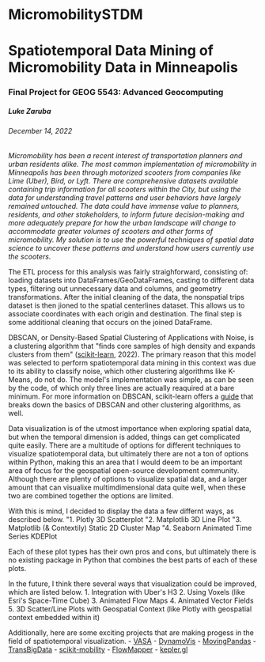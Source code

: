 # MicromobilitySTDM

# Spatiotemporal Data Mining of Micromobility Data in Minneapolis
### Final Project for GEOG 5543: Advanced Geocomputing
##### Luke Zaruba
###### December 14, 2022

<i>Micromobility has been a recent interest of transportation planners and urban residents alike. The most common implementation of micromobility in Minneapolis has been through motorized scooters from companies like Lime (Uber), Bird, or Lyft. There are comprehensive datasets available containing trip information for all scooters within the City, but using the data for understanding travel patterns and user behaviors have largely remained untouched. The data could have immense value to planners, residents, and other stakeholders, to inform future decision-making and more adequately prepare for how the urban landscape will change to accommodate greater volumes of scooters and other forms of micromobility. My solution is to use the powerful techniques of spatial data science to uncover these patterns and understand how users currently use the scooters.</i>

The ETL process for this analysis was fairly straighforward, consisting of: loading datasets into DataFrames/GeoDataFrames, casting to different data types, filtering out unnecessary data and columns, and geometry transformations. After the initial cleaning of the data, the nonspatial trips dataset is then jioned to the spatial centerlines dataset. This allows us to associate coordinates with each origin and destination. The final step is some additional cleaning that occurs on the joined DataFrame.
   
DBSCAN, or Density-Based Spatial Clustering of Applications with Noise, is a clustering algorithm that \"finds core samples of high density and expands clusters from them\" ([scikit-learn](https://scikit-learn.org/stable/modules/generated/sklearn.cluster.DBSCAN.html), 2022). The primary reason that this model was selected to perform spatiotemporal data mining in this context was due to its ability to classify noise, which other clustering algorithms like K-Means, do not do. The model's implementation was simple, as can be seen by the code, of which only three lines are actually reaquired at a bare minimum. For more information on DBSCAN, scikit-learn offers a [guide](https://scikit-learn.org/stable/modules/clustering.html#dbscan) that breaks down the basics of DBSCAN and other clustering algorithms, as well.

Data visualization is of the utmost importance when exploring spatial data, but when the temporal dimension is added, things can get complicated quite easily. There are a multitude of options for different techniques to visualize spatiotemporal data, but ultimately there are not a ton of options within Python, making this an area that I would deem to be an important area of focus for the geospatial open-source development community. Although there are plenty of options to visualize spatial data, and a larger amount that can visualixe multimdimensional data quite well, when these two are combined together the options are limited.

With this is mind, I decided to display the data a few differnt ways, as described below.
    "1. Plotly 3D Scatterplot
    "2. Matplotlib 3D Line Plot
    "3. Matplotlib (& Contextily) Static 2D Cluster Map
    "4. Seaborn Animated Time Series KDEPlot

Each of these plot types has their own pros and cons, but ultimately there is no existing package in Python that combines the best parts of each of these plots.

In the future, I think there several ways that visualization could be improved, which are listed below.
    1. Integration with Uber's H3
    2. Using Voxels (like Esri's Space-Time Cube)
    3. Animated Flow Maps
    4. Animated Vector Fields
    5. 3D Scatter/Line Plots with Geospatial Context (like Plotly with geospatial context embedded within it)
    
Additionally, here are some exciting projects that are making progess in the field of spatiotemporal visualization.
    - [VASA](https://github.com/move-ucsb/VASA)
    - [DynamoVis](https://github.com/move-ucsb/DynamoVis)
    - [MovingPandas](https://github.com/anitagraser/movingpandas)
    - [TransBigData](https://github.com/ni1o1/transbigdata)
    - [scikit-mobility](https://github.com/scikit-mobility/scikit-mobility)
    - [FlowMapper](https://flowmapper.org)
    - [kepler.gl](https://docs.kepler.gl)

